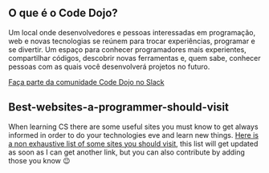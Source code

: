 ## O que é o Code Dojo?

Um local onde desenvolvedores e pessoas interessadas em programação, web e novas tecnologias se reúnem para trocar experiências, programar e se divertir. Um espaço para conhecer programadores mais experientes, compartilhar códigos, descobrir novas ferramentas e, quem sabe, conhecer pessoas com as quais você desenvolverá projetos no futuro.

[Faça parte da comunidade Code Dojo no Slack](https://code-dojo-slack.herokuapp.com/)

## Best-websites-a-programmer-should-visit

When learning CS there are some useful sites you must know to get always informed in order to do your technologies eve and learn new things. [Here is a non exhaustive list of some sites you should visit](https://github.com/sdmg15/Best-websites-a-programmer-should-visit), this list will get updated as soon as I can get another link, but you can also contribute by adding those you know :wink:
